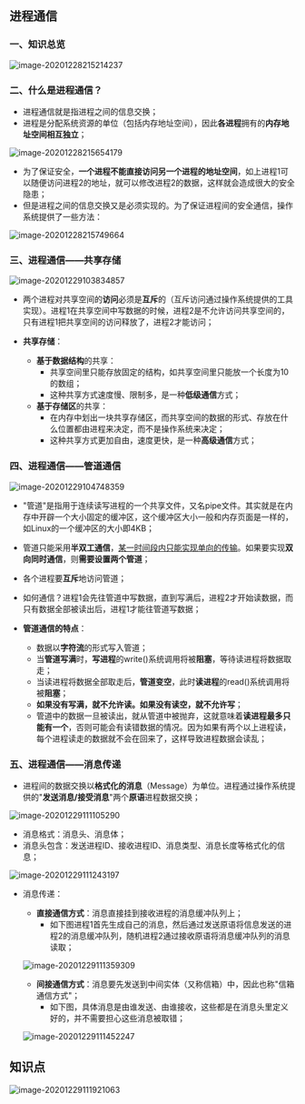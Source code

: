 ## 进程通信

### 一、知识总览

![image-20201228215214237](assets/02.04/image-20201228215214237.png)

### 二、什么是进程通信？

- 进程通信就是指进程之间的信息交换；
- 进程是分配系统资源的单位（包括内存地址空间），因此**各进程**拥有的**内存地址空间相互独立**；

![image-20201228215654179](assets/02.04/image-20201228215654179.png)

- 为了保证安全，**一个进程不能直接访问另一个进程的地址空间**，如上进程1可以随便访问进程2的地址，就可以修改进程2的数据，这样就会造成很大的安全隐患；
- 但是进程之间的信息交换又是必须实现的。为了保证进程间的安全通信，操作系统提供了一些方法：

![image-20201228215749664](assets/02.04/image-20201228215749664.png)

### 三、进程通信——共享存储

![image-20201229103834857](assets/02.04/image-20201229103834857.png)

- 两个进程对共享空间的**访问**必须是**互斥**的（互斥访问通过操作系统提供的工具实现）。进程1在共享空间中写数据的时候，进程2是不允许访问共享空间的，只有进程1把共享空间的访问释放了，进程2才能访问；

- **共享存储**：
  - **基于数据结构**的共享：
    - 共享空间里只能存放固定的结构，如共享空间里只能放一个长度为10的数组；
    - 这种共享方式速度慢、限制多，是一种**低级通信**方式；
  - **基于存储区**的共享：
    - 在内存中划出一块共享存储区，而共享空间的数据的形式、存放在什么位置都由进程来决定，而不是操作系统来决定；
    - 这种共享方式更加自由，速度更快，是一种**高级通信**方式；

### 四、进程通信——管道通信

![image-20201229104748359](assets/02.04/image-20201229104748359.png)

- "管道"是指用于连续读写进程的一个共享文件，又名pipe文件。其实就是在内存中开辟一个大小固定的缓冲区，这个缓冲区大小一般和内存页面是一样的，如Linux的一个缓冲区的大小即4KB；

- 管道只能采用**半双工通信**，<u>某一时间段内只能实现单向的传输</u>。如果要实现**双向同时通信**，则**需要设置两个管道**；
- 各个进程要**互斥**地访问管道；
- 如何通信？进程1会先往管道中写数据，直到写满后，进程2才开始读数据，而只有数据全部被读出后，进程1才能往管道写数据；
- **管道通信的特点**：
  - 数据以**字符流**的形式写入管道；
  - 当**管道写满**时，**写进程**的write()系统调用将被**阻塞**，等待读进程将数据取走；
  - 当读进程将数据全部取走后，**管道变空**，此时**读进程**的read()系统调用将被**阻塞**；
  - **如果没有写满，就不允许读。如果没有读空，就不允许写**；
  - 管道中的数据一旦被读出，就从管道中被抛弃，这就意味着**读进程最多只能有一个**，否则可能会有读错数据的情况。因为如果有两个以上进程读，每个进程读走的数据就不会在回来了，这样导致进程数据会读乱；

### 五、进程通信——消息传递

- 进程间的数据交换以**格式化的消息**（Message）为单位。进程通过操作系统提供的"**发送消息/接受消息**"两个**原语**进程数据交换；

![image-20201229111105290](assets/02.04/image-20201229111105290.png)

- 消息格式：消息头、消息体；
- 消息头包含：发送进程ID、接收进程ID、消息类型、消息长度等格式化的信息；

![image-20201229111243197](assets/02.04/image-20201229111243197.png)

- 消息传递：

  - **直接通信方式**：消息直接挂到接收进程的消息缓冲队列上；
    - 如下图进程1首先生成自己的消息，然后通过发送原语将信息发送的进程2的消息缓冲队列，随机进程2通过接收原语将消息缓冲队列的消息读取；

  ![image-20201229111359309](assets/02.04/image-20201229111359309.png)

  - **间接通信方式**：消息要先发送到中间实体（又称信箱）中，因此也称"信箱通信方式"；
    - 如下图，具体消息是由谁发送、由谁接收，这些都是在消息头里定义好的，并不需要担心这些消息被取错；

  ![image-20201229111452247](assets/02.04/image-20201229111452247.png)

## 知识点

![image-20201229111921063](assets/02.04/image-20201229111921063.png)